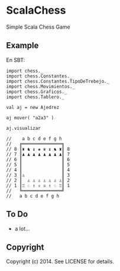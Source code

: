 ScalaChess
==========

Simple Scala Chess Game


Example
-------
En SBT:

	import chess._
	import chess.Constantes._
	import chess.Constantes.TipoDeTrebejo._
	import chess.Movimientos._
	import chess.Graficos._
	import chess.Tablero._
	
	val aj = new Ajedrez 
	
	aj mover( "a2a3" )
	
	aj.visualizar
	
	//    a b c d e f g h
	//   ╔═══════════════╗
	// 8 ║♜ ♞ ♝ ♚ ♛ ♝ ♞ ♜║ 8
	// 7 ║♟ ♟ ♟ ♟ ♟ ♟ ♟ ♟║ 7
	// 6 ║               ║ 6
	// 5 ║               ║ 5
	// 4 ║               ║ 4
	// 3 ║♙              ║ 3
	// 2 ║  ♙ ♙ ♙ ♙ ♙ ♙ ♙║ 2
	// 1 ║♖ ♘ ♗ ♕ ♔ ♗ ♘ ♖║ 1
	//   ╚═══════════════╝
	//   a b c d e f g h 

To Do
-----

* a lot...

Copyright
---------

Copyright (c) 2014. See LICENSE for details.
